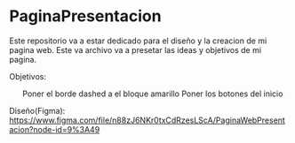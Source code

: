 # PaginaPresentacion
Este repositorio va a estar dedicado para el diseño y la creacion de mi pagina web.
Este va archivo va a presetar las ideas y objetivos de mi pagina. 

Objetivos:
<ol>
Poner el borde dashed a el bloque amarillo
Poner los botones del inicio 
</ol>

Diseño(Figma):
https://www.figma.com/file/n88zJ6NKr0txCdRzesLScA/PaginaWebPresentacion?node-id=9%3A49
